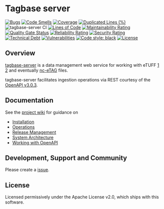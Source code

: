 # Tagbase server

[![Bugs](https://sonarcloud.io/api/project_badges/measure?project=tagbase_tagbase-server&metric=bugs)](https://sonarcloud.io/summary/new_code?id=tagbase_tagbase-server)
[![Code Smells](https://sonarcloud.io/api/project_badges/measure?project=tagbase_tagbase-server&metric=code_smells)](https://sonarcloud.io/summary/new_code?id=tagbase_tagbase-server)
[![Coverage](https://sonarcloud.io/api/project_badges/measure?project=tagbase_tagbase-server&metric=coverage)](https://sonarcloud.io/summary/new_code?id=tagbase_tagbase-server)
[![Duplicated Lines (%)](https://sonarcloud.io/api/project_badges/measure?project=tagbase_tagbase-server&metric=duplicated_lines_density)](https://sonarcloud.io/summary/new_code?id=tagbase_tagbase-server)
![tagbase-server CI](https://github.com/tagbase/tagbase-server/actions/workflows/build.yml/badge.svg)
[![Lines of Code](https://sonarcloud.io/api/project_badges/measure?project=tagbase_tagbase-server&metric=ncloc)](https://sonarcloud.io/summary/new_code?id=tagbase_tagbase-server)
[![Maintainability Rating](https://sonarcloud.io/api/project_badges/measure?project=tagbase_tagbase-server&metric=sqale_rating)](https://sonarcloud.io/summary/new_code?id=tagbase_tagbase-server)
[![Quality Gate Status](https://sonarcloud.io/api/project_badges/measure?project=tagbase_tagbase-server&metric=alert_status)](https://sonarcloud.io/summary/new_code?id=tagbase_tagbase-server)
[![Reliability Rating](https://sonarcloud.io/api/project_badges/measure?project=tagbase_tagbase-server&metric=reliability_rating)](https://sonarcloud.io/summary/new_code?id=tagbase_tagbase-server)
[![Security Rating](https://sonarcloud.io/api/project_badges/measure?project=tagbase_tagbase-server&metric=security_rating)](https://sonarcloud.io/summary/new_code?id=tagbase_tagbase-server)
[![Technical Debt](https://sonarcloud.io/api/project_badges/measure?project=tagbase_tagbase-server&metric=sqale_index)](https://sonarcloud.io/summary/new_code?id=tagbase_tagbase-server)
[![Vulnerabilities](https://sonarcloud.io/api/project_badges/measure?project=tagbase_tagbase-server&metric=vulnerabilities)](https://sonarcloud.io/summary/new_code?id=tagbase_tagbase-server)
[![Code style: black](https://img.shields.io/badge/code%20style-black-000000.svg)](https://github.com/psf/black)
[![License](https://img.shields.io/github/license/tagbase/tagbase-server.svg?maxAge=2592000)](https://www.apache.org/licenses/LICENSE-2.0)

## Overview

[tagbase-server](https://github.com/tagbase/tagbase-server) is a data management web service for working with eTUFF [1](https://doi.org/10.6084/m9.figshare.10032848.v4) [2](https://doi.org/10.6084/m9.figshare.10159820.v1) and eventually [nc-eTAG](https://github.com/oceandatainterop/nc-eTAG/) files.

tagbase-server facilitates ingestion operations via REST courtesy of the [OpenAPI v3.0.3](https://spec.openapis.org/oas/v3.0.3.html).

## Documentation

See the [project wiki](https://github.com/tagbase/tagbase-server/wiki) for guidance on 
* [Installation](https://github.com/tagbase/tagbase-server/wiki/Installation)
* [Operations](https://github.com/tagbase/tagbase-server/wiki/Operations)
* [Release Management](https://github.com/tagbase/tagbase-server/wiki/Release-Management-Guide)
* [System Architecture](https://github.com/tagbase/tagbase-server/wiki/Systems-Architecture)
* [Working with OpenAPI](https://github.com/tagbase/tagbase-server/wiki/Working-with-the-OpenAPI-Specification-a.k.a-openapi.yaml)

## Development, Support and Community
Please create a [issue](https://github.com/tagbase/tagbase-server/issues).

## License
Licensed permissively under the Apache License v2.0, which ships with this software.
